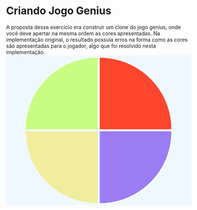 # Criando Jogo Genius

A proposta desse exercício era construir um clone do jogo genius, onde você deve apertar na mesma ordem as cores apresentadas.
Na implementação original, o resultado possuia erros na forma como as cores são apresentadas para o jogador, algo que foi resolvido nesta implementação.
![demo do projeto final](demo-1.png)
